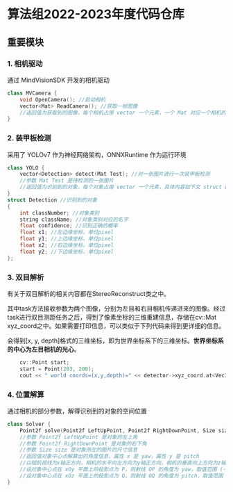 # 算法组2022-2023年度代码仓库
## 重要模块

### 1. 相机驱动

通过 MindVisionSDK 开发的相机驱动
```cpp
class MVCamera {
    void OpenCamera(); //启动相机
    vector<Mat> ReadCamera(); //获取一帧图像
    //返回值为获取到的图像，每个相机占用 vector 一个元素，一个 Mat 对应一个相机的图像
}
```

### 2. 装甲板检测

采用了 YOLOv7 作为神经网络架构，ONNXRuntime 作为运行环境
```cpp
class YOLO {
    vector<Detection> detect(Mat Test); //对一张图片进行一次装甲板检测
    //参数 Mat Test 是待检测的一张图片
    //返回值为识别到的对象，每个对象占用 vector 一个元素，具体内容如下文 struct Detection
}
struct Detection //识别到的对象
{
	int classNumber; //对象类别
	string className; //对象类别对应的名字
	float confidence; //识别正确的概率
	float x1; //左边缘坐标，单位pixel
	float y1; //上边缘坐标，单位pixel
	float x2; //右边缘坐标，单位pixel
	float y2; //下边缘坐标，单位pixel
};
```

### 3. 双目解析

有关于双目解析的相关内容都在StereoReconstruct类之中。

其中task方法接收参数为两个图像，分别为左目和右目相机传递进来的图像。经过task进行双目测距任务之后，得到了像素坐标的三维重建信息，存储在cv::Mat xyz_coord之中。如果需要打印信息，可以类似于下列代码来得到更详细的信息。

会得到[x, y, depth]格式的三维坐标，即为世界坐标系下的三维坐标。**世界坐标系的中心为左目相机的光心**。

```cpp
    cv::Point start;
    start = Point(203, 200);
    cout << " world coords=(x,y,depth)=" << detector->xyz_coord.at<Vec3f>(start) << endl;
```

### 4. 位置解算

通过相机的部分参数，解得识别到的对象的空间位置
```cpp
class Solver {
    Point2f solve(Point2f LeftUpPoint, Point2f RightDownPoint, Size size); //对一个对象进行一次位置解算
    //参数 Point2f LeftUpPoint 是对象的左上角
    //参数 Point2f RightDownPoint 是对象的右下角
    //参数 Size size 是对象所在的图片的尺寸信息
    //返回值对象中心点解算出的角度信息，属性 x 是 yaw，属性 y 是 pitch
    //以相机视线为x轴正方向，相机的水平向左方向为y轴正方向，相机的垂直向上方向为z轴正方向，建立空间直角坐标系
    //设对象中心点在 xOy 平面上的投影点为 P，则射线 OP 的角度为 yaw，取值范围 (-π, π)
    //设对象中心点在 xOz 平面上的投影点为 Q，则射线 OQ 的角度为 pitch，取值范围 (-π/2, π/2)
}
```